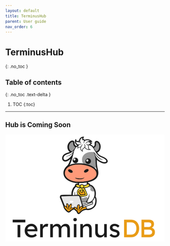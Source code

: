 ```yaml
---
layout: default
title: TerminusHub
parent: User guide
nav_order: 6
---
```


# TerminusHub
{: .no_toc }

## Table of contents
{: .no_toc .text-delta }

1. TOC
{:toc}

---

## Hub is Coming Soon

![Cowduck](../assets/images/cowduck_sitting_logo.png)
